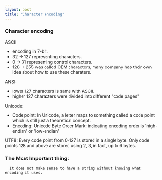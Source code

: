 ```yaml
---
layout: post
title: "Character encoding"
---
```

### Character encoding

ASCII   
	
  * encoding in 7-bit. 
  * 32 -> 127 representing characters.
  * 0 ->  31 representing control characters.
  * 128 -> 255 was called  OEM characters, many company has their own idea about how to use these charaters.

ANSI:

  * lower 127 characters is same with ASCII.
  * higher 127 characters were divided into different "code pages"

Unicode:

  * Code point: In Unicode, a letter maps to something called a code point which is still just a theoretical concept.   
  * Encoding: Unicode Byte Order Mark: indicating encoding order is 'high-endian' or 'low-endian' 
  
UTF8: Every code point from 0-127 is stored in a single byte. Only code points 128 and above are stored using 2, 3, in fact, up to 6 bytes.


### The Most Important thing:
      It does not make sense to have a string without knowing what encoding it uses. 

